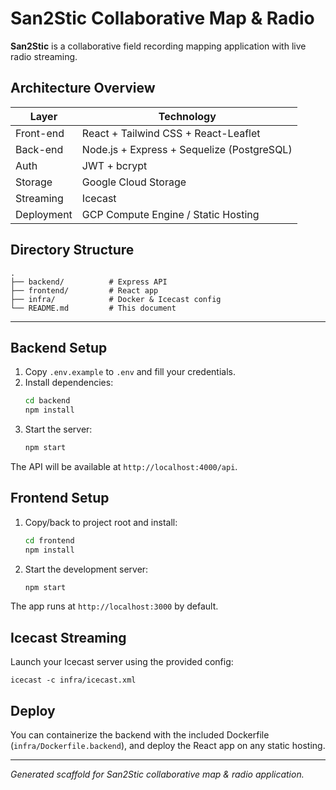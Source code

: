 # San2Stic Collaborative Map & Radio

**San2Stic** is a collaborative field recording mapping application with live radio streaming.

## Architecture Overview

| Layer      | Technology                                  |
|------------|---------------------------------------------|
| Front-end  | React + Tailwind CSS + React-Leaflet       |
| Back-end   | Node.js + Express + Sequelize (PostgreSQL)  |
| Auth       | JWT + bcrypt                               |
| Storage    | Google Cloud Storage                       |
| Streaming  | Icecast                                    |
| Deployment | GCP Compute Engine / Static Hosting        |

## Directory Structure

```
.
├── backend/          # Express API
├── frontend/         # React app
├── infra/            # Docker & Icecast config
└── README.md         # This document
```

---

## Backend Setup

1. Copy `.env.example` to `.env` and fill your credentials.
2. Install dependencies:
   ```bash
   cd backend
   npm install
   ```
3. Start the server:
   ```bash
   npm start
   ```

The API will be available at `http://localhost:4000/api`.

## Frontend Setup

1. Copy/back to project root and install:
   ```bash
   cd frontend
   npm install
   ```
2. Start the development server:
   ```bash
   npm start
   ```

The app runs at `http://localhost:3000` by default.

## Icecast Streaming

Launch your Icecast server using the provided config:
```
icecast -c infra/icecast.xml
```

## Deploy

You can containerize the backend with the included Dockerfile (`infra/Dockerfile.backend`), and deploy the React app on any static hosting.

---

_Generated scaffold for San2Stic collaborative map & radio application._